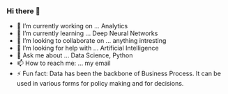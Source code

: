 ### Hi there 👋

- 🔭 I’m currently working on ... Analytics
- 🌱 I’m currently learning ... Deep Neural Networks
- 👯 I’m looking to collaborate on ... anything intresting 
- 🤔 I’m looking for help with ... Artificial Intelligence
- 💬 Ask me about ...  Data Science, Python
- 📫 How to reach me: ... my email
- ⚡ Fun fact: Data has been the backbone of Business Process. It can be used in various forms for policy making and for decisions.

<!--
**Atif255/Atif255** is a ✨ _special_ ✨ repository because its `README.md` (this file) appears on your GitHub profile.

Here are some ideas to get you started:

- 🔭 I’m currently working on ... Analytics
- 🌱 I’m currently learning ... Artifiial Intelligence
- 👯 I’m looking to collaborate on ... 
- 🤔 I’m looking for help with ...
- 💬 Ask me about ...
- 📫 How to reach me: ...
- 😄 Pronouns: ...
- ⚡ Fun fact: ...
-->

